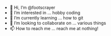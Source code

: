 - 👋 Hi, I’m @footscrayer
- 👀 I’m interested in ... hobby coding
- 🌱 I’m currently learning ... how to git
- 💞️ I’m looking to collaborate on ... various things
- 📫 How to reach me ... reach me at nothing!

<!---
footscrayer/footscrayer is a ✨ special ✨ repository because its `README.md` (this file) appears on your GitHub profile.
You can click the Preview link to take a look at your changes.
--->
